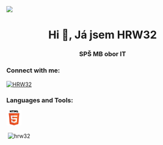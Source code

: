 ![](https://media.giphy.com/media/jXgqJ6g901rstvbIx1/giphy.gif)
<h1 align="center">Hi 👋, Já jsem HRW32</h1>
<h3 align="center">SPŠ MB obor IT</h3>

<h3 align="left">Connect with me:</h3>
<p align="left">
<a href="https://discord.gg/hrw1" target="blank"><img align="center" src="https://raw.githubusercontent.com/rahuldkjain/github-profile-readme-generator/master/src/images/icons/Social/discord.svg" alt="HRW32" height="30" width="40" /></a>
</p>

<h3 align="left">Languages and Tools:</h3>
<p align="left"> <a href="https://www.w3.org/html/" target="_blank" rel="noreferrer"> <img src="https://raw.githubusercontent.com/devicons/devicon/master/icons/html5/html5-original-wordmark.svg" alt="html5" width="40" height="40"/> </a> </p>

<p>&nbsp;<img align="center" src="https://github-readme-stats.vercel.app/api?username=hrw32&show_icons=true&locale=en" alt="hrw32" /></p>

